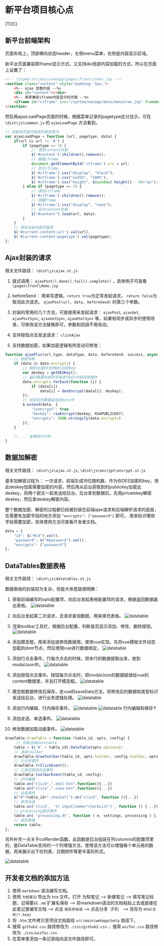 # 新平台项目核心点

[TOC]

## 新平台前端架构

页面布局上，顶部横向状态header，左侧menu菜单，右侧是内容显示区域。

新平台页面兼容原iframe显示方式，又支持div局部内容加载的方式，所以在页面上设置了：
```html
<!-- \stpmb\src\main\webapp\pages\front\index.jsp -->
<section class="content" style="padding: 5px;">
    <%-- ajax 加载内容 --%>
    <div id="content"></div>
    <%-- 用来兼容iframe内容显示的页面 --%>
    <iframe id="ctframe" src="/system/manage/menu/menutree.jsp" frameborder="0" style="display: none"></iframe>
</section>
```
然后再ajaxLoadPage页面的时候，根据菜单记录的pagetype区分显示，可在 `\dist\js\common.js` 的 `ajaxLoadPage` 方法看到。

```js
// 加载单页面内容到内容标签内
var ajaxLoadPage = function (url, pagetype, data) {
    if(url && url != '#') {
        if (pagetype == 1) {
            // 清空content内容
            $('#content').children().remove();
            // 重载iframe
            document.getElementById('ctframe').src = url;
            // 显示iframe
            $('#ctframe').css("display", "block");
            $('#ctframe').css("width", "100%");
            $('#ctframe').css("height", $(window).height() - 60+"px");
        } else if (pagetype == 2) {
            // 清空ctframe
            $('#ctframe').children().remove();
            // 隐藏frame
            $('#ctframe').css("display", "none");
            // 显示content内容
            $("#content").load(url, data);
        }
    }
    // 保存当前内容页路径
    $('#current-content-url').val(url);
    $('#current-content-pagetype').val(pagetype);
};
```

## Ajax封装的请求

相关文件路径： `\dist\js\ajax.st.js`

1. 链式调用： `ajaxPost().done().fail().complete()` ，具体例子可查看 `\pages\front\demo.jsp` 

2. beforeSend： 用来写逻辑，`return true`为正常发起请求， `return false`为取消此次请求。 `ajaxPost(url, data, beforeSend)` 的第三个参数。

3. 封装的常用的几个方法，可直接用来发起请求： `ajaxPost`, `ajaxGet`, `ajaxPostSync`, `ajaxGetSync`, `ajaxHtmlSync` 等，如果有同步或异步的使用场景，可修改该方法替换即可，参数和回调不用改动。

4. 支持按钮点击发送请求： `clickAjax`

5. 支持数据加密，如果加密逻辑有所变动可修改：

```js
function ajaxPlus(url,type, dataType, data, beforeSend, success, async, btn) {
    // 加密判断
    if (data && data.encrypts) {
        // 随机生成16位的DES加密Key
        var deskey = getDESKey();
        // 遍历需要加密的字段进行DES内容加密操作
        data.encrypts.forEach(function (i) {
            if (data[i])
                data[i] = desEncrypt(data[i], deskey);
        });
        // 加密后的数据追加到data中
        $.extend(data, {
            "isencrypt": true,
            "deskey": rsaEncrypt(deskey, RSAPUBLICKEY),
            "encrypts": JSON.stringify(data.encrypts)
        });
    }
    
    // ... 省略部分代码
}
```

## 数据加解密

相关文件路径： `\dist\js\ajax.st.js`, `\dist\js\encrypt\encrypt.st.js`

基本加解密过程为： 一次请求，前端生成16位随机数，作为你DES加密的key，用此deskey加密需要加密的内容，然后用从后台获取到的publickey加密此deskey，将两个密文一起发送给后台。后台拿到数据后，先用privatekey解密deskey，然后拿deskey解密内容。

整个数据加密、解密的过程都已经被封装在前端ajax请求和后端解析请求的底层，在需要有加密字段的地方添加 `"encrypts": ["password"]` 即可， 用来标识哪些字段需要加密，具体使用方法可查看开发者文档。
```js
data = {
    "id": $("#id").val(),
    "password": $("#password").val(),
    "encrypts": ["password"]
};
```

## DataTables数据表格

相关文件路径： `\dist\js\datatables.st.js`

数据表格的封装较为复杂，但是大体思路很明确：
1. 获取前端编写的opts配置项，向后台发起表格配置项的请求，根据返回数据画出表格。
![datatable](http://oxn1nz56c.bkt.clouddn.com/jiaojie023.png)

2. 向后台发起第二次请求，去请求查询数据，用来填充表格。
![datatable](http://oxn1nz56c.bkt.clouddn.com/jiaojie024.png)

3. 渲染toolbar工具栏，根据后台配置，判断是否显示添加、修改、删除按钮。
![datatable](http://oxn1nz56c.bkt.clouddn.com/jiaojie025.png)

4. 添加模态框，用来添加或修改数据用，使用vue实现。先将vue模板文件动态加载到dom节点，然后使用vue进行数据绑定。
![datatable](http://oxn1nz56c.bkt.clouddn.com/jiaojie026.png)

5. 添加行点击事件。行每次点击的时候，把本行的数据提取出来，放到modalJson中。
![datatable](http://oxn1nz56c.bkt.clouddn.com/jiaojie027.png)

6. 添加按钮点击事件。按钮每次点击时，把modalJson的数据赋值给vue的content数据里，并且打开模态框。
![datatable](http://oxn1nz56c.bkt.clouddn.com/jiaojie028.png)

7. 模态框数据修改后保存，走vue的saveData方法，将修改后的数据和类型标识发送给后台，进行业务逻辑处理。
![datatable](http://oxn1nz56c.bkt.clouddn.com/jiaojie029.png)

8. 添加行内编辑、行内保存事件。
![datatable](http://oxn1nz56c.bkt.clouddn.com/jiaojie031.png)
![datatable](http://oxn1nz56c.bkt.clouddn.com/jiaojie032.png)
行内编辑和保存↑

9. 添加全选、单选事件。
![datatable](http://oxn1nz56c.bkt.clouddn.com/jiaojie033.png)

10. 修改数据加载动画事件。
![datatable](http://oxn1nz56c.bkt.clouddn.com/jiaojie034.png)

```js
drawTable.drawTable = function (table_id, opts, config) {
     // 初始渲染datatable
    table = $('#' + table_id).DataTable(opts.options);
    // 渲染toolbar
    drawTable.drawToolbar(table_id, opts.toolbar, config.toolbar, opts.validate);
    // 行点击事件
    drawTable.trClickEvent();
    // 工具栏按钮点击事件
    drawTable.toolbarEvent(table_id, config);
    // 行内编辑
    table.on("click",".edit-btn",function(){...})
    table.on("click",".save-btn",function(){...})
    // 全选事件
    $("#"+table_id+"-checkall").on("click", function (){...})
    // 单项勾选
    table.on('click', 'tr input[name="checkList"]', function () {...})
    // processing提示事件
    table.on( 'processing.dt', function ( e, settings, processing ) {...})
    // 返回表格
    return table;
};
```

另外补充一点关于colRender函数，此函数是后台组装在列columns的配置项里的，是DataTable支持的一个列增强方法，使用该方法可以增强每个单元格的数据，用来展示出下拉列表、日期控件等更丰富的形式。

![datatable](http://oxn1nz56c.bkt.clouddn.com/jiaojie030.png)

## 开发者文档的添加方法

1. 使用 `markdown` 语法编写文档。
2. 使用 `为知笔记` 导出为 `htm` 文件。打开 为知笔记 --> 新建笔记 --> 填写笔记标题，记得要以 `.md` 扩展名保存 --> 将markdown语法的文档粘贴上去或直接在此笔记里编写文档 --> 点击 `保存并阅读` --> 点击分享（F6） --> 另存为 `Html文件(*.htm)`
3. 将 `.htm` 文件拷贝至项目文档路径 `src\main\webapp\help` 路径下。
4. 搜索 `github2.css` 路径修改为 `./css/github2.css` ，搜索 `wizToc.css` 路径修改为 `./css/wizToc.css` 
5. 在菜单里添加一条记录指向该文件路径即可。


